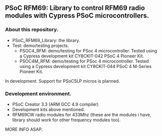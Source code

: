 ## PSoC RFM69: Library to control RFM69 radio modules with Cypress PSoC microcontrollers. ##

### About this repository. ###
* PSoC_RFM69_Library: the library.
* Test: demo/testing projects.
	* PSOC4_RFM: demo/testing for PSoc 4 microcontroller. Tested using a Cypress development kit CY8CKIT-042 PSoC 4 Pioneer Kit.
	* PSOC4M_RFM: demo/testing for PSoc 4 microcontroller. Tested using a Cypress development kit CY8CKIT-044 PSoC 4 M-Series Pioneer Kit.

In development. 
Support for PSoC5LP micros is planned.

### Development environment. ###
* PSoC Creator 3.3 (ARM GCC 4.9 compiler)
* Development kits above mentioned.
* RFM69CW radio modules for 433Mhz (these are the modules i have, library should work for other frequency modules too).

MORE INFO ASAP.